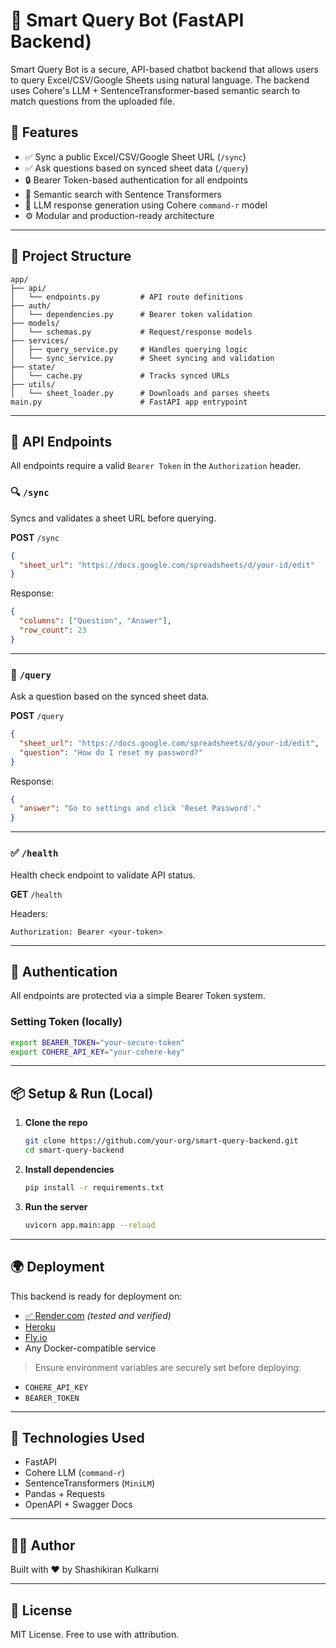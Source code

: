 # 🤖 Smart Query Bot (FastAPI Backend)

Smart Query Bot is a secure, API-based chatbot backend that allows users to query Excel/CSV/Google Sheets using natural language. The backend uses Cohere's LLM + SentenceTransformer-based semantic search to match questions from the uploaded file.

## 🔧 Features

- ✅ Sync a public Excel/CSV/Google Sheet URL (`/sync`)
- ✅ Ask questions based on synced sheet data (`/query`)
- 🔒 Bearer Token-based authentication for all endpoints
- 🧠 Semantic search with Sentence Transformers
- 💬 LLM response generation using Cohere `command-r` model
- ⚙️ Modular and production-ready architecture

---

## 📁 Project Structure

```
app/
├── api/
│   └── endpoints.py         # API route definitions
├── auth/
│   └── dependencies.py      # Bearer token validation
├── models/
│   └── schemas.py           # Request/response models
├── services/
│   ├── query_service.py     # Handles querying logic
│   └── sync_service.py      # Sheet syncing and validation
├── state/
│   └── cache.py             # Tracks synced URLs
├── utils/
│   └── sheet_loader.py      # Downloads and parses sheets
main.py                      # FastAPI app entrypoint
```

---

## 🚀 API Endpoints

All endpoints require a valid `Bearer Token` in the `Authorization` header.

### 🔍 `/sync`  
Syncs and validates a sheet URL before querying.

**POST** `/sync`

```json
{
  "sheet_url": "https://docs.google.com/spreadsheets/d/your-id/edit"
}
```

Response:
```json
{
  "columns": ["Question", "Answer"],
  "row_count": 23
}
```

---

### 💬 `/query`  
Ask a question based on the synced sheet data.

**POST** `/query`

```json
{
  "sheet_url": "https://docs.google.com/spreadsheets/d/your-id/edit",
  "question": "How do I reset my password?"
}
```

Response:
```json
{
  "answer": "Go to settings and click 'Reset Password'."
}
```

---

### ✅ `/health`  
Health check endpoint to validate API status.

**GET** `/health`

Headers:
```
Authorization: Bearer <your-token>
```

---

## 🔐 Authentication

All endpoints are protected via a simple Bearer Token system.

### Setting Token (locally)
```bash
export BEARER_TOKEN="your-secure-token"
export COHERE_API_KEY="your-cohere-key"
```

---

## 📦 Setup & Run (Local)

1. **Clone the repo**
   ```bash
   git clone https://github.com/your-org/smart-query-backend.git
   cd smart-query-backend
   ```

2. **Install dependencies**
   ```bash
   pip install -r requirements.txt
   ```

3. **Run the server**
   ```bash
   uvicorn app.main:app --reload
   ```

---

## 🌍 Deployment

This backend is ready for deployment on:

- [✅ Render.com](https://render.com) *(tested and verified)*
- [Heroku](https://heroku.com)
- [Fly.io](https://fly.io)
- Any Docker-compatible service

> Ensure environment variables are securely set before deploying:
- `COHERE_API_KEY`
- `BEARER_TOKEN`

---

## 🧠 Technologies Used

- FastAPI
- Cohere LLM (`command-r`)
- SentenceTransformers (`MiniLM`)
- Pandas + Requests
- OpenAPI + Swagger Docs

---

## 👨‍💻 Author

Built with ❤️ by Shashikiran Kulkarni

---

## 📄 License

MIT License. Free to use with attribution.
